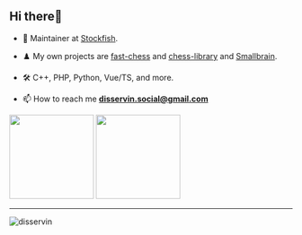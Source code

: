 <h2>Hi there👋</h2>

- 🔭 Maintainer at [Stockfish](https://github.com/official-stockfish/Stockfish).
- ♟️ My own projects are [fast-chess](https://github.com/Disservin/fast-chess) and [chess-library](https://github.com/Disservin/chess-library) and [Smallbrain](https://github.com/Disservin/Smallbrain).

- 🛠️ C++, PHP, Python, Vue/TS, and more.

- 📫 How to reach me **disservin.social@gmail.com**

<p float="left">
  <img style="height: 150px" src="https://github-readme-stats.vercel.app/api?username=Disservin&theme=bear&hide_border=true&include_all_commits=false&count_private=false" />
  <img style="height: 150px" src="https://github-readme-streak-stats.herokuapp.com/?user=Disservin&theme=bear&hide_border=true" />
</p>

---

<p align="left"> <img src="https://komarev.com/ghpvc/?username=disservin&label=Profile%20views&color=0e75b6&style=flat" alt="disservin" /> </p>

<!-- Created with the help of GPRM https://gprm.itsvg.in ) -->
